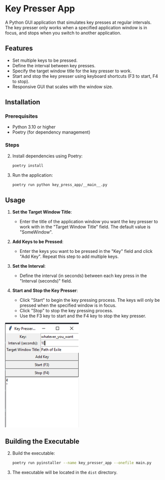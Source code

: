 # Key Presser App

A Python GUI application that simulates key presses at regular intervals. The key presser only works when a specified application window is in focus, and stops when you switch to another application.

## Features

- Set multiple keys to be pressed.
- Define the interval between key presses.
- Specify the target window title for the key presser to work.
- Start and stop the key presser using keyboard shortcuts (F3 to start, F4 to stop).
- Responsive GUI that scales with the window size.

## Installation

### Prerequisites

- Python 3.10 or higher
- Poetry (for dependency management)

### Steps

2. Install dependencies using Poetry:
    ```sh
    poetry install
    ```

3. Run the application:
    ```sh
    poetry run python key_press_app/__main__.py
    ```

## Usage

1. **Set the Target Window Title**:
    - Enter the title of the application window you want the key presser to work with in the "Target Window Title" field. The default value is "SomeWindow".

2. **Add Keys to be Pressed**:
    - Enter the keys you want to be pressed in the "Key" field and click "Add Key". Repeat this step to add multiple keys.

3. **Set the Interval**:
    - Define the interval (in seconds) between each key press in the "Interval (seconds)" field.

4. **Start and Stop the Key Presser**:
    - Click "Start" to begin the key pressing process. The keys will only be pressed when the specified window is in focus.
    - Click "Stop" to stop the key pressing process.
    - Use the F3 key to start and the F4 key to stop the key presser.
    

![Screenshot](key_presser.png)

## Building the Executable

2. Build the executable:
    ```sh
    poetry run pyinstaller --name key_presser_app --onefile main.py
    ```

3. The executable will be located in the `dist` directory.